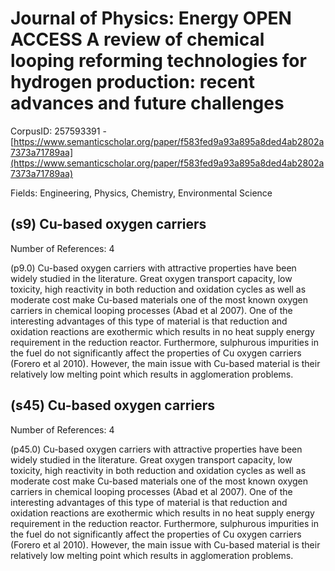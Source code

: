 # Journal of Physics: Energy OPEN ACCESS A review of chemical looping reforming technologies for hydrogen production: recent advances and future challenges

CorpusID: 257593391 - [https://www.semanticscholar.org/paper/f583fed9a93a895a8ded4ab2802a7373a71789aa](https://www.semanticscholar.org/paper/f583fed9a93a895a8ded4ab2802a7373a71789aa)

Fields: Engineering, Physics, Chemistry, Environmental Science

## (s9) Cu-based oxygen carriers
Number of References: 4

(p9.0) Cu-based oxygen carriers with attractive properties have been widely studied in the literature. Great oxygen transport capacity, low toxicity, high reactivity in both reduction and oxidation cycles as well as moderate cost make Cu-based materials one of the most known oxygen carriers in chemical looping processes (Abad et al 2007). One of the interesting advantages of this type of material is that reduction and oxidation reactions are exothermic which results in no heat supply energy requirement in the reduction reactor. Furthermore, sulphurous impurities in the fuel do not significantly affect the properties of Cu oxygen carriers (Forero et al 2010). However, the main issue with Cu-based material is their relatively low melting point which results in agglomeration problems.
## (s45) Cu-based oxygen carriers
Number of References: 4

(p45.0) Cu-based oxygen carriers with attractive properties have been widely studied in the literature. Great oxygen transport capacity, low toxicity, high reactivity in both reduction and oxidation cycles as well as moderate cost make Cu-based materials one of the most known oxygen carriers in chemical looping processes (Abad et al 2007). One of the interesting advantages of this type of material is that reduction and oxidation reactions are exothermic which results in no heat supply energy requirement in the reduction reactor. Furthermore, sulphurous impurities in the fuel do not significantly affect the properties of Cu oxygen carriers (Forero et al 2010). However, the main issue with Cu-based material is their relatively low melting point which results in agglomeration problems.
